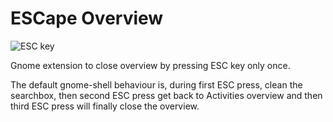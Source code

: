 # ESCape Overview

![ESC key](esc.jpg?raw=true) 

Gnome extension to close overview by pressing ESC key only once.

The default gnome-shell behaviour is, during first ESC press, clean the searchbox, then second ESC press get back to Activities overview and then third ESC press will finally close the overview.
